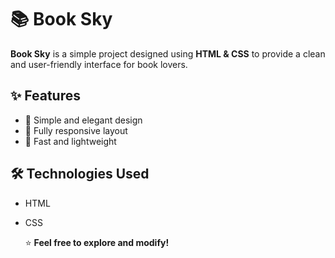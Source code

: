 # 📚 Book Sky  

**Book Sky** is a simple project designed using **HTML & CSS** to provide a clean and user-friendly interface for book lovers.  

## ✨ Features  
- 📖 Simple and elegant design  
- 🎨 Fully responsive layout  
- 🚀 Fast and lightweight  

## 🛠 Technologies Used  
- HTML  
- CSS

  ⭐ **Feel free to explore and modify!**  

